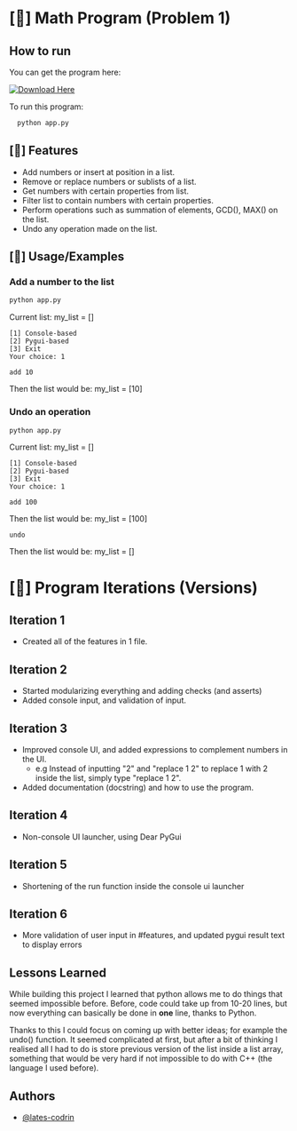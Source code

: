# [🧮] Math Program (Problem 1)
## How to run
You can get the program here:
 <!-- INCEPE -->
[![Download Here](https://custom-icon-badges.demolab.com/badge/-Download-blue?style=for-the-badge&logo=download&logoColor=white "Download zip")](https://github.com/lates-codrin/math-program/archive/refs/tags/iteration-3.zip)
<!-- TERMINA -->

To run this program:
```bash
  python app.py
```


## [📜] Features

- Add numbers or insert at position in a list.
- Remove or replace numbers or sublists of a list.
- Get numbers with certain properties from list.
- Filter list to contain numbers with certain properties.
- Perform operations such as summation of elements, GCD(), MAX() on the list.
- Undo any operation made on the list.


## [🔨] Usage/Examples

### Add a number to the list
```bash
python app.py
```
Current list: my_list = []
```text
[1] Console-based
[2] Pygui-based
[3] Exit
Your choice: 1
```

```
add 10
```
Then the list would be: my_list = [10]

### Undo an operation
```bash
python app.py
```
Current list: my_list = []
```text
[1] Console-based
[2] Pygui-based
[3] Exit
Your choice: 1
```

```
add 100
```
Then the list would be: my_list = [100]
```
undo
```
Then the list would be: my_list = []


# [💾] Program Iterations (Versions)

## Iteration 1

- Created all of the features in 1 file.

## Iteration 2
- Started modularizing everything and adding checks (and asserts)
- Added console input, and validation of input.

## Iteration 3
- Improved console UI, and added expressions to complement numbers in the UI.
   - e.g Instead of inputting "2" and "replace 1 2" to replace 1 with 2 inside the list, simply type "replace 1 2".
- Added documentation (docstring) and how to use the program.

## Iteration 4
- Non-console UI launcher, using Dear PyGui

## Iteration 5
- Shortening of the run function inside the console ui launcher

## Iteration 6
- More validation of user input in #features, and updated pygui result text to display errors
## Lessons Learned

While building this project I learned that python allows me to do things that seemed impossible before. Before, code could take up from 10-20 lines, but now everything can basically be done in __one__ line, thanks to Python.

Thanks to this I could focus on coming up with better ideas; for example the undo() function. It seemed complicated at first, but after a bit of thinking I realised all I had to do is store previous version of the list inside a list array, something that would be very hard if not impossible to do with C++ (the language I used before).


## Authors

- [@lates-codrin](https://github.com/lates-codrin)

